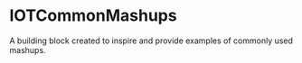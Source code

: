 # IOTCommonMashups
A building block created to inspire and provide examples of commonly used mashups.
